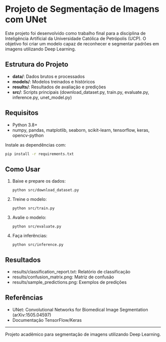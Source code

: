 # Projeto de Segmentação de Imagens com UNet

Este projeto foi desenvolvido como trabalho final para a disciplina de Inteligência Artificial da Universidade Católica de Petrópolis (UCP). O objetivo foi criar um modelo capaz de reconhecer e segmentar padrões em imagens utilizando Deep Learning.

## Estrutura do Projeto

- **data/**: Dados brutos e processados
- **models/**: Modelos treinados e históricos
- **results/**: Resultados de avaliação e predições
- **src/**: Scripts principais (download_dataset.py, train.py, evaluate.py, inference.py, unet_model.py)

## Requisitos

- Python 3.8+
- numpy, pandas, matplotlib, seaborn, scikit-learn, tensorflow, keras, opencv-python

Instale as dependências com:
```bash
pip install -r requirements.txt
```

## Como Usar

1. Baixe e prepare os dados:
   ```
   python src/download_dataset.py
   ```
2. Treine o modelo:
   ```
   python src/train.py
   ```
3. Avalie o modelo:
   ```
   python src/evaluate.py
   ```
4. Faça inferências:
   ```
   python src/inference.py
   ```

## Resultados

- results/classification_report.txt: Relatório de classificação
- results/confusion_matrix.png: Matriz de confusão
- results/sample_predictions.png: Exemplos de predições

## Referências

- UNet: Convolutional Networks for Biomedical Image Segmentation (arXiv:1505.04597)
- Documentação TensorFlow/Keras

---

Projeto acadêmico para segmentação de imagens utilizando Deep Learning.
